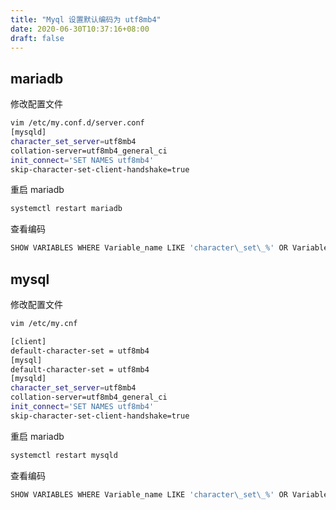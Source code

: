 ```yaml
---
title: "Myql 设置默认编码为 utf8mb4"
date: 2020-06-30T10:37:16+08:00
draft: false
---
```


## mariadb

修改配置文件

```bash
vim /etc/my.conf.d/server.conf
[mysqld]
character_set_server=utf8mb4
collation-server=utf8mb4_general_ci
init_connect='SET NAMES utf8mb4'
skip-character-set-client-handshake=true
```

重启 mariadb

```bash
systemctl restart mariadb
```

查看编码

```bash
SHOW VARIABLES WHERE Variable_name LIKE 'character\_set\_%' OR Variable_name LIKE 'collation%';
```

## mysql

修改配置文件

```bash
vim /etc/my.cnf

[client]
default-character-set = utf8mb4
[mysql]
default-character-set = utf8mb4
[mysqld]
character_set_server=utf8mb4
collation-server=utf8mb4_general_ci
init_connect='SET NAMES utf8mb4'
skip-character-set-client-handshake=true
```

重启 mariadb

```bash
systemctl restart mysqld
```

查看编码

```bash
SHOW VARIABLES WHERE Variable_name LIKE 'character\_set\_%' OR Variable_name LIKE 'collation%';
```
